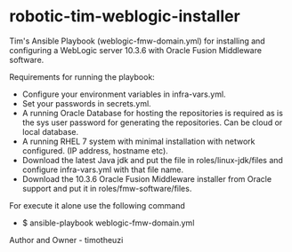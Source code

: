 # robotic-tim-weblogic-installer

Tim's Ansible Playbook (weblogic-fmw-domain.yml) for installing and configuring a WebLogic server 10.3.6 with 
Oracle Fusion Middleware software. 

Requirements for running the playbook:
- Configure your environment variables in infra-vars.yml. 
- Set your passwords in secrets.yml.
- A running Oracle Database for hosting the repositories is required as is the sys user password for generating the repositories. Can be cloud or local database.
- A running RHEL 7 system with minimal installation with network configured. (IP address, hostname etc).
- Download the latest Java jdk and put the file in roles/linux-jdk/files and configure infra-vars.yml with that file name.
- Download the 10.3.6 Oracle Fusion Middleware installer from Oracle support and put it in roles/fmw-software/files.

For execute it alone use the following command
- $ ansible-playbook weblogic-fmw-domain.yml

Author and Owner - timotheuzi
